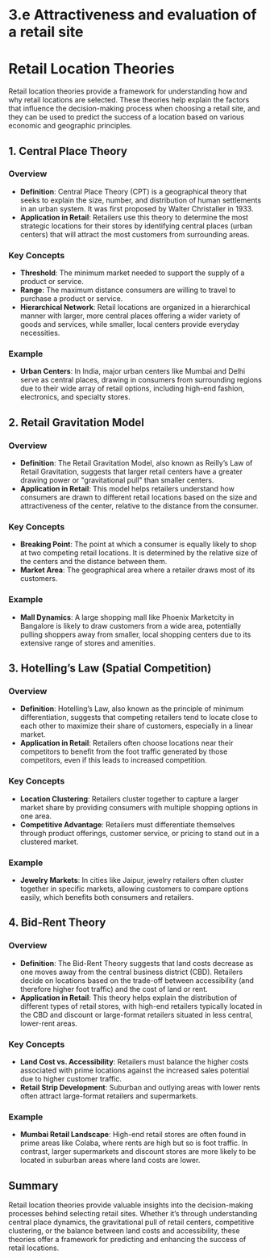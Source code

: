 # 3.e Attractiveness and evaluation of a retail site
# Retail Location Theories

Retail location theories provide a framework for understanding how and why retail locations are selected. These theories help explain the factors that influence the decision-making process when choosing a retail site, and they can be used to predict the success of a location based on various economic and geographic principles.

## 1. Central Place Theory

### Overview
- **Definition**: Central Place Theory (CPT) is a geographical theory that seeks to explain the size, number, and distribution of human settlements in an urban system. It was first proposed by Walter Christaller in 1933.
- **Application in Retail**: Retailers use this theory to determine the most strategic locations for their stores by identifying central places (urban centers) that will attract the most customers from surrounding areas.

### Key Concepts
- **Threshold**: The minimum market needed to support the supply of a product or service.
- **Range**: The maximum distance consumers are willing to travel to purchase a product or service.
- **Hierarchical Network**: Retail locations are organized in a hierarchical manner with larger, more central places offering a wider variety of goods and services, while smaller, local centers provide everyday necessities.

### Example
- **Urban Centers**: In India, major urban centers like Mumbai and Delhi serve as central places, drawing in consumers from surrounding regions due to their wide array of retail options, including high-end fashion, electronics, and specialty stores.

## 2. Retail Gravitation Model

### Overview
- **Definition**: The Retail Gravitation Model, also known as Reilly’s Law of Retail Gravitation, suggests that larger retail centers have a greater drawing power or "gravitational pull" than smaller centers.
- **Application in Retail**: This model helps retailers understand how consumers are drawn to different retail locations based on the size and attractiveness of the center, relative to the distance from the consumer.

### Key Concepts
- **Breaking Point**: The point at which a consumer is equally likely to shop at two competing retail locations. It is determined by the relative size of the centers and the distance between them.
- **Market Area**: The geographical area where a retailer draws most of its customers.

### Example
- **Mall Dynamics**: A large shopping mall like Phoenix Marketcity in Bangalore is likely to draw customers from a wide area, potentially pulling shoppers away from smaller, local shopping centers due to its extensive range of stores and amenities.

## 3. Hotelling’s Law (Spatial Competition)

### Overview
- **Definition**: Hotelling’s Law, also known as the principle of minimum differentiation, suggests that competing retailers tend to locate close to each other to maximize their share of customers, especially in a linear market.
- **Application in Retail**: Retailers often choose locations near their competitors to benefit from the foot traffic generated by those competitors, even if this leads to increased competition.

### Key Concepts
- **Location Clustering**: Retailers cluster together to capture a larger market share by providing consumers with multiple shopping options in one area.
- **Competitive Advantage**: Retailers must differentiate themselves through product offerings, customer service, or pricing to stand out in a clustered market.

### Example
- **Jewelry Markets**: In cities like Jaipur, jewelry retailers often cluster together in specific markets, allowing customers to compare options easily, which benefits both consumers and retailers.

## 4. Bid-Rent Theory

### Overview
- **Definition**: The Bid-Rent Theory suggests that land costs decrease as one moves away from the central business district (CBD). Retailers decide on locations based on the trade-off between accessibility (and therefore higher foot traffic) and the cost of land or rent.
- **Application in Retail**: This theory helps explain the distribution of different types of retail stores, with high-end retailers typically located in the CBD and discount or large-format retailers situated in less central, lower-rent areas.

### Key Concepts
- **Land Cost vs. Accessibility**: Retailers must balance the higher costs associated with prime locations against the increased sales potential due to higher customer traffic.
- **Retail Strip Development**: Suburban and outlying areas with lower rents often attract large-format retailers and supermarkets.

### Example
- **Mumbai Retail Landscape**: High-end retail stores are often found in prime areas like Colaba, where rents are high but so is foot traffic. In contrast, larger supermarkets and discount stores are more likely to be located in suburban areas where land costs are lower.

## Summary
Retail location theories provide valuable insights into the decision-making processes behind selecting retail sites. Whether it’s through understanding central place dynamics, the gravitational pull of retail centers, competitive clustering, or the balance between land costs and accessibility, these theories offer a framework for predicting and enhancing the success of retail locations.


